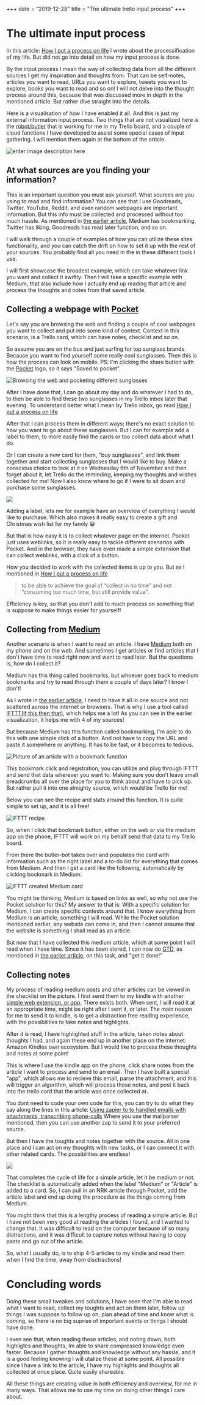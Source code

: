 +++
date = "2019-12-28"
title = "The ultimate trello input process"
+++
# The ultimate input process

In this article: [How I put a process on life](https://vongohren.me/posts/how-i-put-a-process-on-life/) I wrote about the processification of my life. But did not go into detail on how my input process is done. 

By the input process I mean the way of collecting data from all the different sources I get my inspiration and thoughts from. That can be self-notes, articles you want to read, URLs you want to explore, tweets you want to explore, books you want to read and so on! I will not delve into the thought process around this, because that was discussed more in depth in the mentioned article. But rather dive straight into the details.

Here is a visualisation of how I have enabled it all. And this is just my external information input process. Two things that are not visualized here is the [robot/butler](https://help.trello.com/article/1198-an-intro-to-butler) that is working for me in my Trello board, and a couple of cloud functions I have developed to assist some special cases of input gathering. I will mention them again at the bottom of the article.

![enter image description here](https://docs.google.com/drawings/d/e/2PACX-1vR5W2TXYuMUvB67Ocfeh0G3xnqEjBmYX1m4yGnFnOmFCz_rHYKZkkmzMxYFkbpkVqsnDLUeqrgp6Jun/pub?w=1886&h=618)  

## At what sources are you finding your information?

This is an important question you must ask yourself. What sources are you using to read and find information? You can see that I use Goodreads, Twitter, YouTube, Reddit, and even random webpages are important information. But this info must be collected and processed without too much hassle. As mentioned in [the earlier article](https://vongohren.me/posts/how-i-put-a-process-on-life/), Medium has bookmarking, Twitter has liking, Goodreads has read later function, and so on. 

I will walk through a couple of examples of how you can utilize these sites functionality, and you can catch the drift on how to set it up with the rest of your sources. You probably find all you need in the in these different tools I use.

I will first showcase the broadest example, which can take whatever link you want and collect it swiftly. Then I will take a specific example with Medium, that also include how I actually end up reading that article and process the thoughts and notes from that saved article.

## Collecting a webpage with [Pocket](https://getpocket.com/)
Let's say you are browsing the web and finding a couple of cool webpages you want to collect and put into some kind of context. Context in this scenario, is a Trello card, which can have notes, checklist and so on.

So assume you are on the bus and just surfing for top sunglass brands. Because you want to find yourself some really cool sunglasses. Then this is how the process can look on mobile. PS: I'm clicking the share button with the [Pocket](https://getpocket.com/) logo, so it says "Saved to pocket".

![Browsing the web and pocketing different sunglasses](https://firebasestorage.googleapis.com/v0/b/vongohren-website.appspot.com/o/pocketsunglasses.gif?alt=media&token=e1dd405d-03fd-41f0-b9c3-9b72e6dc7e1e)

After I have done that, I can go about my day and do whatever I had to do, to then be able to find these two sunglasses in my Trello inbox later that evening. To understand better what I mean by Trello inbox, go read [How I put a process on life](https://vongohren.me/posts/how-i-put-a-process-on-life/)

After that I can process them in different ways; there's no exact solution to how you want to go about these sunglasses. But I can for example add a label to them, to more easily find the cards or too collect data about what I do. 

Or I can create a new card for them, "buy sunglasses", and link them together and start collecting sunglasses that I would like to buy. Make a conscious choice to look at it on Wednesday 6th of November and then forget about it, let Trello do the reminding, keeping my thoughts and wishes collected for me! Now I also know where to go if I were to sit down and purchase some sunglasses.

![](https://firebasestorage.googleapis.com/v0/b/vongohren-website.appspot.com/o/editincomminsunglassescard.gif?alt=media&token=bea3bfd3-e0d3-4332-9370-0aa7d9325cf0)

Adding a label, lets me for example have an overview of everything I would like to purchase. Which also makes it really easy to create a gift and Christmas wish list for my family 😁

But that is how easy it is to collect whatever page on the internet. Pocket just uses weblinks, so it is really easy to tackle different scenarios with Pocket. And in the browser, they have even made a simple extension that can collect weblinks, with a click of a button.

How you decided to work with the collected items is up to you. But as I mentioned in [How I put a process on life](https://vongohren.me/posts/how-i-put-a-process-on-life/)

> to be able to achieve the goal of “collect in no time” and not “consuming too much time, but still provide value”.

Efficiency is key, so that you don't add to much process on something that is suppose to make things easier for yourself!

## Collecting from [Medium](https://medium.com/)

Another scenario is when I want to read an article.
I have [Medium](https://medium.com/) both on my phone and on the web. And sometimes I get articles or find articles that I don't have time to read right now and want to read later. But the questions is, how do I collect it? 

Medium has this thing called bookmarks, but whoever goes back to medium bookmarks and try to read through them a couple of days later? I know I don't!

As I wrote in [the earlier article](https://vongohren.me/posts/how-i-put-a-process-on-life/), I need to have it all in one source and not scattered across the internet or browsers. That is why I use a tool called [IFTTT(If this then that)](https://ifttt.com/medium), which helps me a lot! As you can see in the earlier visualization, it helps me with 4 of my sources!

But because Medium has this function called bookmarking, I'm able to do this with one simple click of a button. And not have to copy the URL and paste it somewhere or anything. It has to be fast, or it becomes to tedious.

![Picture of an article with a bookmark function](https://firebasestorage.googleapis.com/v0/b/vongohren-website.appspot.com/o/Screenshot_20191104-225333.png?alt=media&token=b935f721-e6f8-4201-9d2c-c6403a05788b)

This bookmark click and registration, you can utilize and plug through IFTTT and send that data wherever you want to. Making sure you don’t leave small breadcrumbs all over the place for you to think about and have to pick up.  But rather pull it into one almighty source, which would be Trello for me!

Below you can see the recipe and stats around this function. It is quite simple to set up, and it is all free!

![IFTTT recipe](https://firebasestorage.googleapis.com/v0/b/vongohren-website.appspot.com/o/iftttrecipei.png?alt=media&token=26fa0371-e1ea-485b-b452-dcedc583889a)

So, when I click that bookmark button, either on the web or via the medium app on the phone, IFTTT will work on my behalf send that data to my Trello board. 

From there the butler-bot takes over and populates the card with information such as the right label and a to-do list for everything that comes from Medium. And then I get a card like the following, automatically by clicking bookmark in Medium:

![IFTTT created Medium card](https://firebasestorage.googleapis.com/v0/b/vongohren-website.appspot.com/o/mediumtrellocard.png?alt=media&token=910783d3-976d-4826-8e88-2787528357ef)

You might be thinking, Medium is based on links as well, so why not use the Pocket solution for this? My answer to that is: With a specific solution for Medium, I can create specific contexts around that. I know everything from Medium is an article, something I will read. While the Pocket solution mentioned earlier, any website can come in, and then I cannot assume that the website is something I shall read as an article.

But now that I have collected this medium article, which at some point I will read when I have time. Since it has been stored, I can now do [GTD](https://gettingthingsdone.com/), as mentioned in [the earlier article](https://vongohren.me/posts/how-i-put-a-process-on-life/), on this task, and "get it done!"

## Collecting notes

My process of reading medium posts and other articles can be viewed in the checklist on the picture. I first send them to my kindle with another [simple web extension, or app](https://fivefilters.org/kindle-it/). There exists both. When sent, I will read it at an appropriate time, might be right after I sent it, or later. The main reason for me to send it to kindle, is to get a distraction free reading experience, with the possibilities to take notes and highlights.

After it is read, I have highlighted stuff in the article, taken notes about thoughts I had, and again these end up in another place on the internet. Amazon Kindles own ecosystem. But I would like to process these thoughts and notes at some point!

This is where I use the kindle app on the phone, click share notes from the article I want to process and send to an email. Then I have built a special "app", which allows me to recieve this email, parse the attachment, and this will trigger an algorithm, which will process those notes, and post it back into the trello card that the article was once collected at.

You dont need to code your own code for this, you can try to do what they say along the lines in this article: [Using zapier to to handled emails with attachments, transcribing phone-calls](https://zapier.com/blog/transcribe-phone-calls/) Where you use the mailparser mentioned, then you can use another zap to send it to your preferred source.

But then I have the toughts and notes together with the source. All in one place and I can act on my thoughts with new tasks, or I can connect it with other related cards. The possibilities are endless!

![](https://firebasestorage.googleapis.com/v0/b/vongohren-website.appspot.com/o/Screenshot%202019-11-05%20at%2000.09.01.png?alt=media&token=a130aaae-a9b4-4da0-acaa-3b9789d22cb8)

That completes the cycle of life for a simple article, let it be medium or not. The checklist is automatically added when the label "Medium" or "Article" is added to a card. So, I can pull in an NRK article through Pocket, add the article label and end up doing the procedure as the things coming from Medium. 

You might think that this is a lengthy process of reading a simple article. But I have not been very good at reading the articles I found, and I wanted to change that. It was difficult to read on the computer because of so many distractions, and it was difficult to capture notes without having to copy paste and go out of the article. 

So, what I usually do, is to ship 4-5 articles to my kindle and read them when I find the time, away from disctractions!

# Concluding words
Doing these small tweakes and solutions, I have seen that I'm able to read what I want to read, collect my toughts and act on them later, follow up things I was suppose to follow up on, plan ahead of time and know what is coming, so there is no big suprise of important events or things I should have done.

I even see that, when reading these articles, and noting down, both highligtes and thoughts, Im able to share compressed knowledge even faster. Because I gather thoughts and knowledge without any hassle, and it is a good feeling knowing I will utalize these at some point. All possible since I have a link to the article, I have my highlights and thoughts all collected at once place. Quite easily shareable.

All these things are creating value in both efficiency and overview,  for me in many ways. That allows me to use my time on doing other things I care about.
<!--stackedit_data:
eyJoaXN0b3J5IjpbMzQyNzA5MjkxLDIxMzUyODQyNDQsMjA0ND
Q0Mjg3NCwtMTQ4Njg0OTgwMl19
-->